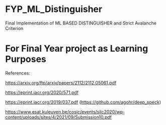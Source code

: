 # FYP_ML_Distinguisher

Final Implementation of ML BASED DISTINGUISHER and Strict Avalanche Criterion

# For Final Year project as Learning Purposes


References:

https://arxiv.org/ftp/arxiv/papers/2112/2112.05061.pdf

https://eprint.iacr.org/2020/571.pdf

https://eprint.iacr.org/2019/037.pdf (https://github.com/agohr/deep_speck)

https://www.esat.kuleuven.be/cosic/events/silc2020/wp-content/uploads/sites/4/2021/09/Submission10.pdf
